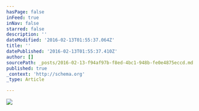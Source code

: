 ```yaml
---
hasPage: false
inFeed: true
inNav: false
starred: false
description: ''
dateModified: '2016-02-13T01:55:37.064Z'
title: ''
datePublished: '2016-02-13T01:55:37.410Z'
author: []
sourcePath: _posts/2016-02-13-f94af97b-f8ed-4bc1-948b-fe0e4875eccd.md
published: true
_context: 'http://schema.org'
_type: Article

---
```

![](https://the-grid-user-content.s3-us-west-2.amazonaws.com/807d6e4c-0b26-4718-9868-c390af1e6b15.jpg)